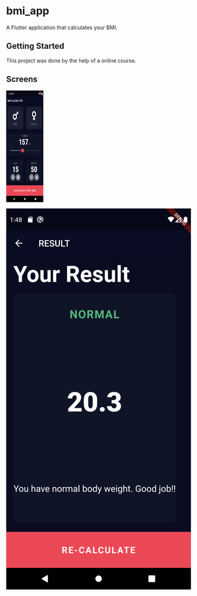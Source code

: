 # bmi_app

A Flutter application that calculates your BMI.

## Getting Started

This project was done by the help of a online course.

## Screens
<img src= "screenshots/bmiss1.png" width = "100" height ="300">


![](screenshots/bmiss2.png)
